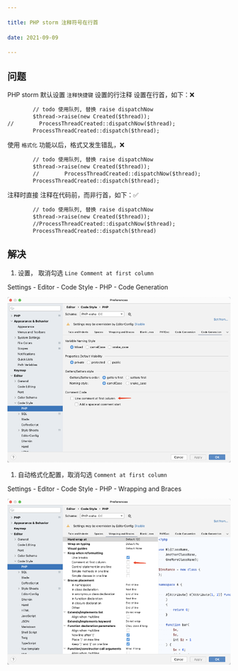 ```yaml
---

title: PHP storm 注释符号在行首

date: 2021-09-09

---
```


## 问题

PHP storm 默认设置 `注释快捷键` 设置的行注释 设置在行首，如下：❌

            // todo 使用队列, 替换 raise dispatchNow
            $thread->raise(new Created($thread));
    //        ProcessThreadCreated::dispatchNow($thread);
            ProcessThreadCreated::dispatch($thread);

使用 `格式化` 功能以后，格式又发生错乱，❌

            // todo 使用队列, 替换 raise dispatchNow
            $thread->raise(new Created($thread));
            //        ProcessThreadCreated::dispatchNow($thread);
            ProcessThreadCreated::dispatch($thread);

注释时直接 注释在代码前，而非行首，如下：✅

            // todo 使用队列, 替换 raise dispatchNow
            $thread->raise(new Created($thread));
            //ProcessThreadCreated::dispatchNow($thread);
            ProcessThreadCreated::dispatch($thread)

## 解决

1. 设置， 取消勾选 `Line Comment at first column`

Settings - Editor - Code Style - PHP - Code Generation

![](/images/Untitled-e9e3b8e5-1e48-4d55-bd1d-39128b64b597.png)

1. 自动格式化配置，取消勾选 `Comment at first column` 

Settings - Editor - Code Style - PHP - Wrapping and Braces 

![](/images/Untitled-8af53b70-fb93-4a0e-b061-bf3ee21ba35a.png)